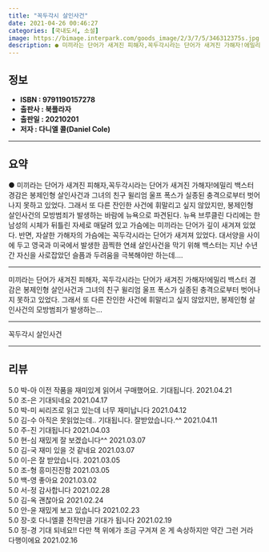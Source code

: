 ```yaml
---
title: "꼭두각시 살인사건"
date: 2021-04-26 00:46:27
categories: [국내도서, 소설]
image: https://bimage.interpark.com/goods_image/2/3/7/5/346312375s.jpg
description: ● 미끼라는 단어가 새겨진 피해자,꼭두각시라는 단어가 새겨진 가해자!에밀리 백스터 경감은 봉제인형 살인사건과 그녀의 친구 윌리엄 울프 폭스가 실종된 충격으로부터 벗어나지 못하고 있었다. 그래서 또 다른 잔인한 사건에 휘말리고 싶지 않았지만, 봉제인형 살인사건의 모방범죄가 발생하는 바람
---
```


## **정보**

- **ISBN : 9791190157278**
- **출판사 : 북플라자**
- **출판일 : 20210201**
- **저자 : 다니엘 콜(Daniel Cole)**

------



## **요약**

●  미끼라는 단어가 새겨진 피해자,꼭두각시라는 단어가 새겨진 가해자!에밀리 백스터 경감은 봉제인형 살인사건과 그녀의 친구 윌리엄 울프 폭스가 실종된 충격으로부터 벗어나지 못하고 있었다. 그래서 또 다른 잔인한 사건에 휘말리고 싶지 않았지만, 봉제인형 살인사건의 모방범죄가 발생하는 바람에 뉴욕으로 파견된다. 뉴욕 브루클린 다리에는 한 남성의 시체가 뒤틀린 자세로 매달려 있고 가슴에는 미끼라는 단어가 깊이 새겨져 있었다. 반면, 자살한 가해자의 가슴에는 꼭두각시라는 단어가 새겨져 있었다. 대서양을 사이에 두고 영국과 미국에서 발생한 끔찍한 연쇄 살인사건을 막기 위해 백스터는 지난 수년 간 자신을 사로잡았던 슬픔과 두려움을 극복해야만 하는데….

------

미끼라는 단어가 새겨진 피해자,
꼭두각시라는 단어가 새겨진 가해자!에밀리 백스터 경감은 봉제인형 살인사건과 그녀의 친구 윌리엄 울프 폭스가 실종된 충격으로부터 벗어나지 못하고 있었다. 그래서 또 다른 잔인한 사건에 휘말리고 싶지 않았지만, 봉제인형 살인사건의 모방범죄가 발생하는... 

------


꼭두각시 살인사건 

------


## **리뷰** 

5.0 박-아 이전 작품을 재미있게 읽어서 구매했어요. 기대됩니다. 2021.04.21 <br/>5.0 조-은 기대되네요  2021.04.17 <br/>5.0 박-미 씨리즈로 읽고 있는데 너무 재미납니다 2021.04.12 <br/>5.0 김-수 아직은 못읽었는데..
기대됩니다.
잘받았습니다.^^
 2021.04.11 <br/>5.0 주-진 기대됩니다  2021.04.03 <br/>5.0 현-심 재밌게 잘 보겠습니다^^ 2021.03.07 <br/>5.0 김-국 재미 있을 것 같네요 2021.03.07 <br/>5.0 이-은 잘 받았습니다. 2021.03.05 <br/>5.0 조-형 흥미진진함 2021.03.05 <br/>5.0 백-영 좋아요 2021.03.02 <br/>5.0 서-정 감사합니다 2021.02.28 <br/>5.0 김-옥 괜찮아요 2021.02.24 <br/>5.0 안-윤 재밌게 보고 있습니다 2021.02.23 <br/>5.0 장-호 다니엘콜 전작만큼 기대가 됩니다 2021.02.19 <br/>5.0 정-경 기대 되네요!! 다만 책 위에가 조금 구겨져 온 게 속상하지만 약간 그런 거라 다행이에요 2021.02.16 <br/>
